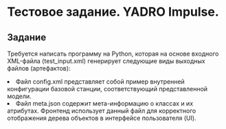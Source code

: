 <h1>Тестовое задание. YADRO Impulse.</h1>
<h2>Задание</h2>
<p>Требуется написать программу на Python, которая на основе входного XML-файла (test_input.xml) генерирует следующие виды выходных файлов (артефактов):</p>
<li>Файл config.xml представляет собой пример внутренней конфигурации базовой станции, соответствующий представленной модели.</li>
<li>Файл meta.json содержит мета-информацию о классах и их атрибутах. Фронтенд использует данный файл для корректного отображения дерева объектов в интерфейсе пользователя (UI). </li>
